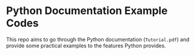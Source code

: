 # Python Documentation Example Codes

This repo aims to go through the Python documentation (`Tutorial.pdf`) and provide some practical examples to the
features Python provides.